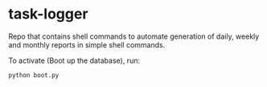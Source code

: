 # task-logger
Repo that contains shell commands to automate generation of daily, weekly and monthly reports in simple shell commands.

To activate (Boot up the database), run:
```
python boot.py
```